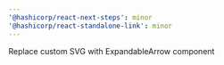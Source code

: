 ```yaml
---
'@hashicorp/react-next-steps': minor
'@hashicorp/react-standalone-link': minor
---
```


Replace custom SVG with ExpandableArrow component
